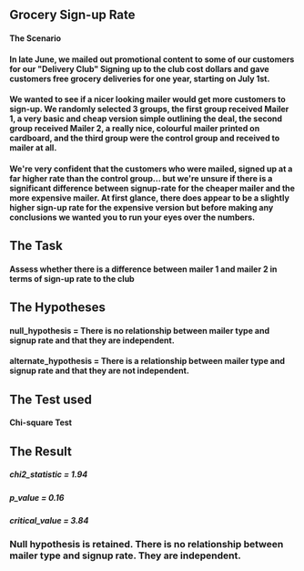 ## Grocery Sign-up Rate

#### The Scenario
#### In late June, we mailed out promotional content to some of our customers for our "Delivery Club" Signing up to the club cost dollars and gave customers free grocery deliveries for one year, starting on July 1st.
#### We wanted to see if a nicer looking mailer would get more customers to sign-up. We randomly selected 3 groups, the first group received Mailer 1, a very basic and cheap version simple outlining the deal, the second group received Mailer 2, a really nice, colourful mailer printed on cardboard, and the third group were the control group and received to mailer at all.
#### We're very confident that the customers who were mailed, signed up at a far higher rate than the control group... but we're unsure if there is a significant difference between signup-rate for the cheaper mailer and the more expensive mailer. At first glance, there does appear to be a slightly higher sign-up rate for the expensive version but before making any conclusions we wanted you to run your eyes over the numbers.

## The Task
#### Assess whether there is a difference between mailer 1 and mailer 2 in terms of sign-up rate to the club

## The Hypotheses
#### null_hypothesis = There is no relationship between mailer type and signup rate and that they are independent.
#### alternate_hypothesis = There is a relationship between mailer type and signup rate and that they are not independent.

## The Test used
#### Chi-square Test

## The Result
##### chi2_statistic = 1.94
##### p_value = 0.16
##### critical_value = 3.84

### Null hypothesis is retained. There is no relationship between mailer type and signup rate. They are independent.
